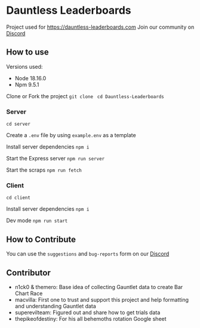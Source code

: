 # Dauntless Leaderboards

Project used for https://dauntless-leaderboards.com
Join our community on [Discord](https://discord.gg/JGTVcqMDfm)

## How to use

Versions used:
- Node 18.16.0
- Npm 9.5.1

Clone or Fork the project
`git clone `
`cd Dauntless-Leaderboards`

### Server
`cd server`

Create a `.env` file by using `example.env` as a template

Install server dependencies
`npm i`

Start the Express server
`npm run server`

Start the scraps
`npm run fetch`

### Client
`cd client`

Install server dependencies
`npm i`

Dev mode
`npm run start`

## How to Contribute

You can use the `suggestions` and `bug-reports` form on our [Discord](https://discord.gg/JGTVcqMDfm)

## Contributor

- n1ck0 & themero: Base idea of collecting Gauntlet data to create Bar Chart Race
- macvilla: First one to trust and support this project and help formatting and understanding Gauntlet data
- superevilteam: Figured out and share how to get trials data
- thepikeofdestiny: For his all behemoths rotation Google sheet